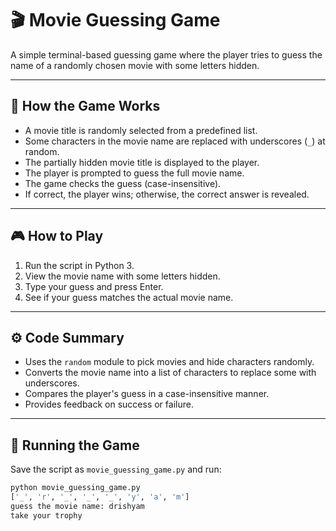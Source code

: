 # 🎬 Movie Guessing Game

A simple terminal-based guessing game where the player tries to guess the name of a randomly chosen movie with some letters hidden.

---

## 🧩 How the Game Works

- A movie title is randomly selected from a predefined list.
- Some characters in the movie name are replaced with underscores (`_`) at random.
- The partially hidden movie title is displayed to the player.
- The player is prompted to guess the full movie name.
- The game checks the guess (case-insensitive).
- If correct, the player wins; otherwise, the correct answer is revealed.

---

## 🎮 How to Play

1. Run the script in Python 3.
2. View the movie name with some letters hidden.
3. Type your guess and press Enter.
4. See if your guess matches the actual movie name.

---

## ⚙️ Code Summary

- Uses the `random` module to pick movies and hide characters randomly.
- Converts the movie name into a list of characters to replace some with underscores.
- Compares the player's guess in a case-insensitive manner.
- Provides feedback on success or failure.

---

## 🚀 Running the Game

Save the script as `movie_guessing_game.py` and run:

```bash
python movie_guessing_game.py
['_', 'r', '_', '_', '_', 'y', 'a', 'm']
guess the movie name: drishyam
take your trophy
